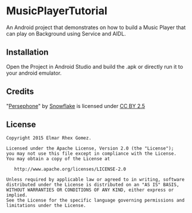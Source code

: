 # MusicPlayerTutorial
An Android project that demonstrates on how to build a Music Player that can play on Background using Service and AIDL.

## Installation
Open the Project in Android Studio and build the .apk or directly run it to your android emulator.

## Credits
"[Persephone](http://ccmixter.org/files/snowflake/22364)" by [Snowflake](http://dig.ccmixter.org/people/snowflake) is licensed under [CC BY 2.5](http://creativecommons.org/licenses/by/2.5/)

## License
```
Copyright 2015 Elmar Rhex Gomez.

Licensed under the Apache License, Version 2.0 (the "License");
you may not use this file except in compliance with the License.
You may obtain a copy of the License at

   http://www.apache.org/licenses/LICENSE-2.0

Unless required by applicable law or agreed to in writing, software
distributed under the License is distributed on an "AS IS" BASIS,
WITHOUT WARRANTIES OR CONDITIONS OF ANY KIND, either express or implied.
See the License for the specific language governing permissions and
limitations under the License.
```
